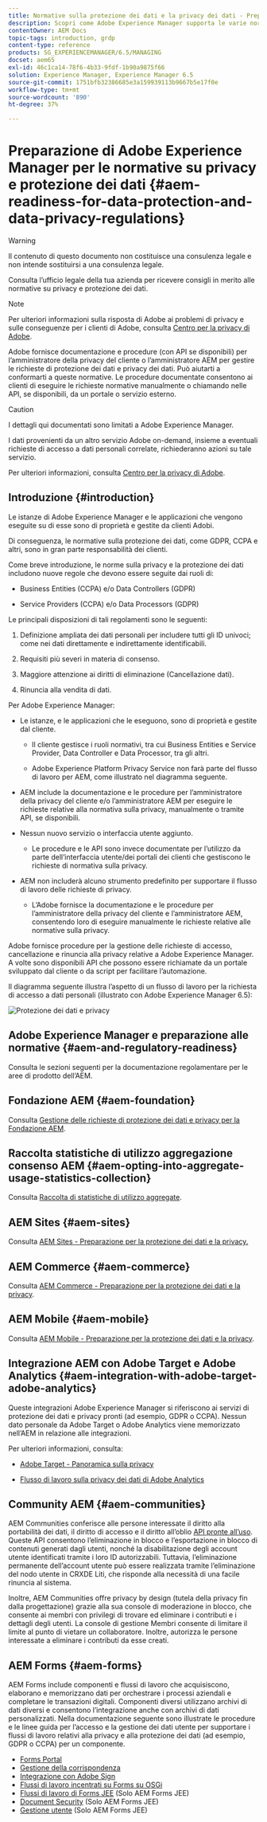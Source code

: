 ```yaml
---
title: Normative sulla protezione dei dati e la privacy dei dati - Preparazione di Adobe Experience Manager
description: Scopri come Adobe Experience Manager supporta le varie normative su privacy e protezione dei dati. Include il Regolamento generale sulla protezione dei dati (RGPD) dell’UE, il California Consumer Privacy Act e le modalità per conformarsi quando si implementa un nuovo progetto AEM.
contentOwner: AEM Docs
topic-tags: introduction, grdp
content-type: reference
products: SG_EXPERIENCEMANAGER/6.5/MANAGING
docset: aem65
exl-id: 46c1ca14-78f6-4b33-9fdf-1b90a9875f66
solution: Experience Manager, Experience Manager 6.5
source-git-commit: 1751bfb32386685e3a159939113b9667b5e17f0e
workflow-type: tm+mt
source-wordcount: '890'
ht-degree: 37%

---
```


# Preparazione di Adobe Experience Manager per le normative su privacy e protezione dei dati {#aem-readiness-for-data-protection-and-data-privacy-regulations}

>[!WARNING]
>
>Il contenuto di questo documento non costituisce una consulenza legale e non intende sostituirsi a una consulenza legale.
>
>Consulta l’ufficio legale della tua azienda per ricevere consigli in merito alle normative su privacy e protezione dei dati.

>[!NOTE]
>
>Per ulteriori informazioni sulla risposta di Adobe ai problemi di privacy e sulle conseguenze per i clienti di Adobe, consulta [Centro per la privacy di Adobe](https://www.adobe.com/it/privacy.html).

Adobe fornisce documentazione e procedure (con API se disponibili) per l’amministratore della privacy del cliente o l’amministratore AEM per gestire le richieste di protezione dei dati e privacy dei dati. Può aiutarti a conformarti a queste normative. Le procedure documentate consentono ai clienti di eseguire le richieste normative manualmente o chiamando nelle API, se disponibili, da un portale o servizio esterno.

>[!CAUTION]
>
>I dettagli qui documentati sono limitati a Adobe Experience Manager.
>
>I dati provenienti da un altro servizio Adobe on-demand, insieme a eventuali richieste di accesso a dati personali correlate, richiederanno azioni su tale servizio.
>
>Per ulteriori informazioni, consulta [Centro per la privacy di Adobe](https://www.adobe.com/it/privacy.html).

## Introduzione {#introduction}

Le istanze di Adobe Experience Manager e le applicazioni che vengono eseguite su di esse sono di proprietà e gestite da clienti Adobi.

Di conseguenza, le normative sulla protezione dei dati, come GDPR, CCPA e altri, sono in gran parte responsabilità dei clienti.

Come breve introduzione, le norme sulla privacy e la protezione dei dati includono nuove regole che devono essere seguite dai ruoli di:

* Business Entities (CCPA) e/o Data Controllers (GDPR)

* Service Providers (CCPA) e/o Data Processors (GDPR)

Le principali disposizioni di tali regolamenti sono le seguenti:

1. Definizione ampliata dei dati personali per includere tutti gli ID univoci; come nei dati direttamente e indirettamente identificabili.

2. Requisiti più severi in materia di consenso.

3. Maggiore attenzione ai diritti di eliminazione (Cancellazione dati).

4. Rinuncia alla vendita di dati.

Per Adobe Experience Manager:

* Le istanze, e le applicazioni che le eseguono, sono di proprietà e gestite dal cliente.

   * Il cliente gestisce i ruoli normativi, tra cui Business Entities e Service Provider, Data Controller e Data Processor, tra gli altri.

   * Adobe Experience Platform Privacy Service non farà parte del flusso di lavoro per AEM, come illustrato nel diagramma seguente.

* AEM include la documentazione e le procedure per l’amministratore della privacy del cliente e/o l’amministratore AEM per eseguire le richieste relative alla normativa sulla privacy, manualmente o tramite API, se disponibili.

* Nessun nuovo servizio o interfaccia utente aggiunto.

   * Le procedure e le API sono invece documentate per l’utilizzo da parte dell’interfaccia utente/dei portali dei clienti che gestiscono le richieste di normativa sulla privacy.

* AEM non includerà alcuno strumento predefinito per supportare il flusso di lavoro delle richieste di privacy.

   * L’Adobe fornisce la documentazione e le procedure per l’amministratore della privacy del cliente e l’amministratore AEM, consentendo loro di eseguire manualmente le richieste relative alle normative sulla privacy.

Adobe fornisce procedure per la gestione delle richieste di accesso, cancellazione e rinuncia alla privacy relative a Adobe Experience Manager. A volte sono disponibili API che possono essere richiamate da un portale sviluppato dal cliente o da script per facilitare l’automazione.

Il diagramma seguente illustra l’aspetto di un flusso di lavoro per la richiesta di accesso a dati personali (illustrato con Adobe Experience Manager 6.5):

![Protezione dei dati e privacy](assets/data-protection-and-privacy-01.png)

## Adobe Experience Manager e preparazione alle normative {#aem-and-regulatory-readiness}

Consulta le sezioni seguenti per la documentazione regolamentare per le aree di prodotto dell’AEM.

## Fondazione AEM {#aem-foundation}

Consulta [Gestione delle richieste di protezione dei dati e privacy per la Fondazione AEM](/help/sites-administering/handling-gdpr-requests-for-aem-platform.md).

## Raccolta statistiche di utilizzo aggregazione consenso AEM {#aem-opting-into-aggregate-usage-statistics-collection}

Consulta [Raccolta di statistiche di utilizzo aggregate](/help/sites-deploying/opt-in-aggregated-usage-statistics.md).

## AEM Sites {#aem-sites}

Consulta [AEM Sites - Preparazione per la protezione dei dati e la privacy.](/help/sites-administering/gdpr-compliance-sites.md)

## AEM Commerce {#aem-commerce}

Consulta [AEM Commerce - Preparazione per la protezione dei dati e la privacy](/help/sites-administering/gdpr-compliance-commerce.md).

## AEM Mobile {#aem-mobile}

Consulta [AEM Mobile - Preparazione per la protezione dei dati e la privacy](/help/mobile/aem-mobile-gdpr-compliance.md).

## Integrazione AEM con Adobe Target e Adobe Analytics {#aem-integration-with-adobe-target-adobe-analytics}

Queste integrazioni Adobe Experience Manager si riferiscono ai servizi di protezione dei dati e privacy pronti (ad esempio, GDPR o CCPA). Nessun dato personale da Adobe Target o Adobe Analytics viene memorizzato nell’AEM in relazione alle integrazioni.

Per ulteriori informazioni, consulta:

* [Adobe Target - Panoramica sulla privacy](https://developer.adobe.com/target/before-implement/privacy/cmp-privacy-and-general-data-protection-regulation/?lang=en)

* [Flusso di lavoro sulla privacy dei dati di Adobe Analytics](https://experienceleague.adobe.com/docs/analytics/admin/admin-tools/data-governance/an-gdpr-workflow.html?lang=it)

## Community AEM {#aem-communities}

AEM Communities conferisce alle persone interessate il diritto alla portabilità dei dati, il diritto di accesso e il diritto all’oblio [API pronte all’uso](/help/communities/user-ugc-management-service.md). Queste API consentono l’eliminazione in blocco e l’esportazione in blocco di contenuti generati dagli utenti, nonché la disabilitazione degli account utente identificati tramite i loro ID autorizzabili. Tuttavia, l’eliminazione permanente dell’account utente può essere realizzata tramite l’eliminazione del nodo utente in CRXDE Liti, che risponde alla necessità di una facile rinuncia al sistema.

Inoltre, AEM Communities offre privacy by design (tutela della privacy fin dalla progettazione) grazie alla sua console di moderazione in blocco, che consente ai membri con privilegi di trovare ed eliminare i contributi e i dettagli degli utenti. La console di gestione Membri consente di limitare il limite al punto di vietare un collaboratore. Inoltre, autorizza le persone interessate a eliminare i contributi da esse creati.

## AEM Forms {#aem-forms}

AEM Forms include componenti e flussi di lavoro che acquisiscono, elaborano e memorizzano dati per orchestrare i processi aziendali e completare le transazioni digitali. Componenti diversi utilizzano archivi di dati diversi e consentono l’integrazione anche con archivi di dati personalizzati. Nella documentazione seguente sono illustrate le procedure e le linee guida per l’accesso e la gestione dei dati utente per supportare i flussi di lavoro relativi alla privacy e alla protezione dei dati (ad esempio, GDPR o CCPA) per un componente.

* [Forms Portal](/help/forms/using/forms-portal-handling-user-data.md)
* [Gestione della corrispondenza](/help/forms/using/correspondence-management-handling-user-data.md)
* [Integrazione con Adobe Sign](/help/forms/using/integration-adobe-sign-handling-user-data.md)
* [Flussi di lavoro incentrati su Forms su OSGi](/help/forms/using/forms-workflow-osgi-handling-user-data.md)
* [Flussi di lavoro di Forms JEE](/help/forms/using/forms-workflow-jee-handling-user-data.md) (Solo AEM Forms JEE)
* [Document Security](/help/forms/using/document-security-handling-user-data.md) (Solo AEM Forms JEE)
* [Gestione utente](/help/forms/using/user-management-handling-user-data.md) (Solo AEM Forms JEE)
